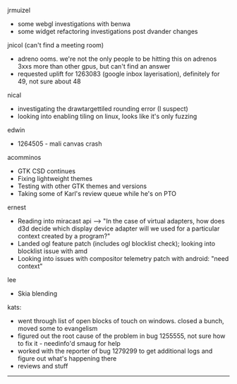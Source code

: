 jrmuizel
* some webgl investigations with benwa
* some widget refactoring investigations post dvander changes





jnicol (can't find a meeting room)
* adreno ooms. we're not the only people to be hitting this on adrenos 3xxs more than other gpus, but can't find an answer
* requested uplift for 1263083 (google inbox layerisation), definitely for 49, not sure about 48



nical
* investigating the drawtargettiled rounding error (I suspect)
* looking into enabling tiling on linux, looks like it's only fuzzing



edwin
* 1264505 - mali canvas crash



acomminos
* GTK CSD continues
* Fixing lightweight themes
* Testing with other GTK themes and versions
* Taking some of Karl's review queue while he's on PTO



ernest
* Reading into miracast api --> "In the case of virtual adapters, how does d3d decide which display device adapter will we used for a particular context created by a program?"
* Landed ogl feature patch (includes ogl blocklist check); looking into blocklist issue with amd
* Looking into issues with compositor telemetry patch with android: "need context"



lee
* Skia blending



kats:
* went through list of open blocks of touch on windows. closed a bunch, moved some to evangelism
* figured out the root cause of the problem in bug 1255555, not sure how to fix it - needinfo'd smaug for help
* worked with the reporter of bug 1279299 to get additional logs and figure out what's happening there
* reviews and stuff

________________


